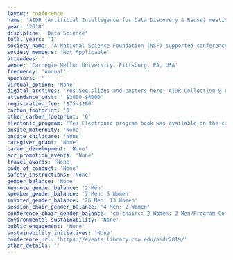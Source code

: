 ```yaml
---
layout: conference 
name: 'AIDR (Artificial Intelligence for Data Discovery & Reuse) meeting'
year: '2018'
discipline: 'Data Science'
total_years: '1'
society_name: 'A National Science Foundation (NSF)-supported conference @ Carnegie Mellon University, in-cooperation with ACM'
society_members: 'Not Applicable'
attendees: ''
venue: 'Carnegie Mellon University, Pittsburg, PA, USA'
frequency: 'Annual'
sponsors: ''
virtual_option: 'None'
digital_archives: 'Yes See slides and posters here: AIDR Collection @ F1000Research and ICPS Digital Library(https://dl.acm.org/doi/proceedings/10.1145/3359115?preflayout=flat)'
attendance_cost: ' $2000-$4000'
registration_fee: '$75-$200'
carbon_footprint: '0'
other_carbon_footprint: '0'
electonic_program: 'Yes Electronic program book was available on the conference website.'
onsite_maternity: 'None'
onsite_childcare: 'None'
caregiver_grant: 'None'
career_development: 'None'
ecr_promotion_events: 'None'
travel_awards: 'None'
code_of_conduct: 'None'
safety_instructions: 'None'
gender_balance: 'None'
keynote_gender_balance: '2 Men'
speaker_gender_balance: '7 Men: 5 Women'
invited_gender_balance: '26 Men: 13 Women'
session_chair_gender_balance: '4 Men: 2 Women'
conference_chair_gender_balance: 'co-chairs: 2 Women: 2 Men/Program Committee: 3 Men: 1 Women/General chair: 1 woman/Organizing Committee: 4 Women'
environmental_sustainability: 'None'
public_engagement: 'None'
sustainability_initiatives: 'None'
conference_url: 'https://events.library.cmu.edu/aidr2019/'
other_details: ''
---
```

